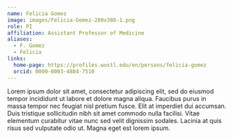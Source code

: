 ```yaml
---
name: Felicia Gomez
image: images/Felicia-Gomez-280x386-1.png
role: PI
affiliation: Assistant Professor of Medicine
aliases:
  - F. Gomez
  - Felicia
links:
  home-page: https://profiles.wustl.edu/en/persons/felicia-gomez
  orcid: 0000-0003-4884-7510
---
```

Lorem ipsum dolor sit amet, consectetur adipiscing elit, sed do eiusmod tempor incididunt ut labore et dolore magna aliqua.
Faucibus purus in massa tempor nec feugiat nisl pretium fusce.
Elit at imperdiet dui accumsan.
Duis tristique sollicitudin nibh sit amet commodo nulla facilisi.
Vitae elementum curabitur vitae nunc sed velit dignissim sodales.
Lacinia at quis risus sed vulputate odio ut.
Magna eget est lorem ipsum.
